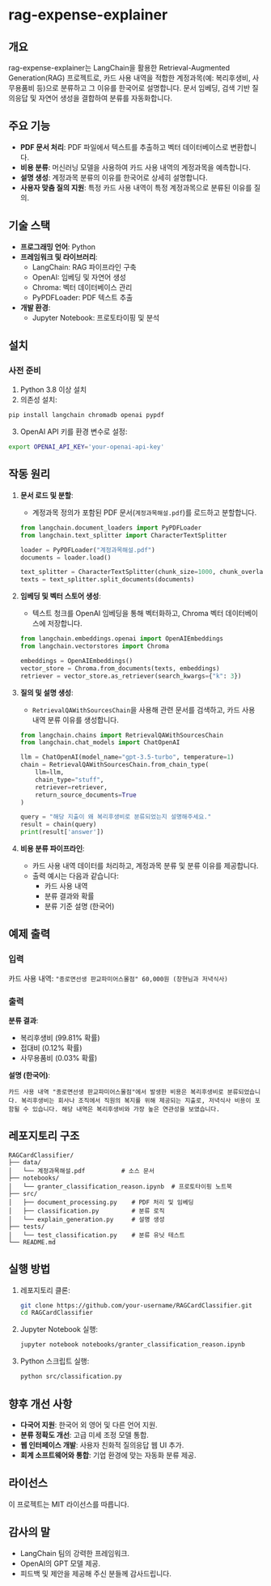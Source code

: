 # rag-expense-explainer

## 개요
rag-expense-explainer는 LangChain을 활용한 Retrieval-Augmented Generation(RAG) 프로젝트로, 카드 사용 내역을 적합한 계정과목(예: 복리후생비, 사무용품비 등)으로 분류하고 그 이유를 한국어로 설명합니다. 문서 임베딩, 검색 기반 질의응답 및 자연어 생성을 결합하여 분류를 자동화합니다.

## 주요 기능
- **PDF 문서 처리**: PDF 파일에서 텍스트를 추출하고 벡터 데이터베이스로 변환합니다.
- **비용 분류**: 머신러닝 모델을 사용하여 카드 사용 내역의 계정과목을 예측합니다.
- **설명 생성**: 계정과목 분류의 이유를 한국어로 상세히 설명합니다.
- **사용자 맞춤 질의 지원**: 특정 카드 사용 내역이 특정 계정과목으로 분류된 이유를 질의.

## 기술 스택
- **프로그래밍 언어**: Python
- **프레임워크 및 라이브러리**:
  - LangChain: RAG 파이프라인 구축
  - OpenAI: 임베딩 및 자연어 생성
  - Chroma: 벡터 데이터베이스 관리
  - PyPDFLoader: PDF 텍스트 추출
- **개발 환경**:
  - Jupyter Notebook: 프로토타이핑 및 분석

## 설치
### 사전 준비
1. Python 3.8 이상 설치
2. 의존성 설치:

```bash
pip install langchain chromadb openai pypdf
```

3. OpenAI API 키를 환경 변수로 설정:

```bash
export OPENAI_API_KEY='your-openai-api-key'
```

## 작동 원리
1. **문서 로드 및 분할**:
   - 계정과목 정의가 포함된 PDF 문서(`계정과목해설.pdf`)를 로드하고 분할합니다.

   ```python
   from langchain.document_loaders import PyPDFLoader
   from langchain.text_splitter import CharacterTextSplitter

   loader = PyPDFLoader("계정과목해설.pdf")
   documents = loader.load()

   text_splitter = CharacterTextSplitter(chunk_size=1000, chunk_overlap=6)
   texts = text_splitter.split_documents(documents)
   ```

2. **임베딩 및 벡터 스토어 생성**:
   - 텍스트 청크를 OpenAI 임베딩을 통해 벡터화하고, Chroma 벡터 데이터베이스에 저장합니다.

   ```python
   from langchain.embeddings.openai import OpenAIEmbeddings
   from langchain.vectorstores import Chroma

   embeddings = OpenAIEmbeddings()
   vector_store = Chroma.from_documents(texts, embeddings)
   retriever = vector_store.as_retriever(search_kwargs={"k": 3})
   ```

3. **질의 및 설명 생성**:
   - `RetrievalQAWithSourcesChain`을 사용해 관련 문서를 검색하고, 카드 사용 내역 분류 이유를 생성합니다.

   ```python
   from langchain.chains import RetrievalQAWithSourcesChain
   from langchain.chat_models import ChatOpenAI

   llm = ChatOpenAI(model_name="gpt-3.5-turbo", temperature=1)
   chain = RetrievalQAWithSourcesChain.from_chain_type(
       llm=llm,
       chain_type="stuff",
       retriever=retriever,
       return_source_documents=True
   )

   query = "해당 지출이 왜 복리후생비로 분류되었는지 설명해주세요."
   result = chain(query)
   print(result['answer'])
   ```

4. **비용 분류 파이프라인**:
   - 카드 사용 내역 데이터를 처리하고, 계정과목 분류 및 분류 이유를 제공합니다.
   - 출력 예시는 다음과 같습니다:
     - 카드 사용 내역
     - 분류 결과와 확률
     - 분류 기준 설명 (한국어)

## 예제 출력
### 입력
카드 사용 내역: `"종로면선생 판교파미어스몰점" 60,000원 (창현님과 저녁식사)`

### 출력
**분류 결과**:
- 복리후생비 (99.81% 확률)
- 접대비 (0.12% 확률)
- 사무용품비 (0.03% 확률)

**설명 (한국어)**:
```
카드 사용 내역 "종로면선생 판교파미어스몰점"에서 발생한 비용은 복리후생비로 분류되었습니다. 복리후생비는 회사나 조직에서 직원의 복지를 위해 제공되는 지출로, 저녁식사 비용이 포함될 수 있습니다. 해당 내역은 복리후생비와 가장 높은 연관성을 보였습니다.
```

## 레포지토리 구조
```
RAGCardClassifier/
├── data/
│   └── 계정과목해설.pdf          # 소스 문서
├── notebooks/
│   └── granter_classification_reason.ipynb  # 프로토타이핑 노트북
├── src/
│   ├── document_processing.py    # PDF 처리 및 임베딩
│   ├── classification.py         # 분류 로직
│   └── explain_generation.py     # 설명 생성
├── tests/
│   └── test_classification.py    # 분류 유닛 테스트
└── README.md
```

## 실행 방법
1. 레포지토리 클론:
   ```bash
   git clone https://github.com/your-username/RAGCardClassifier.git
   cd RAGCardClassifier
   ```

2. Jupyter Notebook 실행:
   ```bash
   jupyter notebook notebooks/granter_classification_reason.ipynb
   ```

3. Python 스크립트 실행:
   ```bash
   python src/classification.py
   ```

## 향후 개선 사항
- **다국어 지원**: 한국어 외 영어 및 다른 언어 지원.
- **분류 정확도 개선**: 고급 미세 조정 모델 통합.
- **웹 인터페이스 개발**: 사용자 친화적 질의응답 웹 UI 추가.
- **회계 소프트웨어와 통합**: 기업 환경에 맞는 자동화 분류 제공.

## 라이선스
이 프로젝트는 MIT 라이선스를 따릅니다.

## 감사의 말
- LangChain 팀의 강력한 프레임워크.
- OpenAI의 GPT 모델 제공.
- 피드백 및 제안을 제공해 주신 분들께 감사드립니다.

